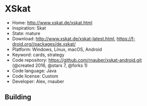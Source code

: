 # XSkat

- Home: http://www.xskat.de/xskat.html
- Inspiration: Skat
- State: mature
- Download: http://www.xskat.de/xskat-latest.html, https://f-droid.org//packages/de.xskat/
- Platform: Windows, Linux, macOS, Android
- Keyword: cards, strategy
- Code repository: https://github.com/rnauber/xskat-android.git (@created 2016, @stars 7, @forks 1)
- Code language: Java
- Code license: Custom
- Developer: Alex, rnauber

## Building
